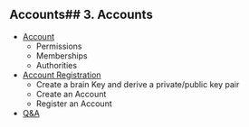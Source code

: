 ## Accounts## 3. Accounts

- [Account](/developers/3_accounts/account_registration.md#contents)
   - Permissions
   - Memberships
   - Authorities
- [Account Registration](/developers/3_accounts/account_registration.md#contents)
   - Create a brain Key and derive a private/public key pair
   - Create an Account
   - Register an Account
- [Q&A](/developers/7_tutorials/01_QA.md#accounts)
